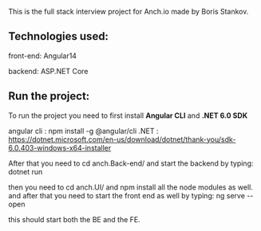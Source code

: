 This is the full stack interview project for Anch.io made by Boris Stankov.

## Technologies used:

front-end: Angular14 

backend: ASP.NET Core 

## Run the project:

To run the project you need to first install **Angular CLI** and **.NET 6.0 SDK** 

angular cli : npm install -g @angular/cli
.NET :  https://dotnet.microsoft.com/en-us/download/dotnet/thank-you/sdk-6.0.403-windows-x64-installer

After that you need to cd anch.Back-end/ and start the backend by typing: 
dotnet run

then you need to cd anch.UI/ and npm install all the node modules as well. 
and after that you need to start the front end as well by typing: 
ng serve --open

this should start both the BE and the FE.